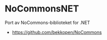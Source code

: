 NoCommonsNET
============

Port av NoCommons-biblioteket for .NET

 * https://github.com/bekkopen/NoCommons